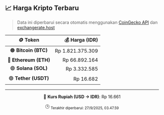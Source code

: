

<!-- HARGA_KRIPTO -->
## 📈 Harga Kripto Terbaru

> Data ini diperbarui secara otomatis menggunakan [CoinGecko API](https://www.coingecko.com/) dan [exchangerate.host](https://exchangerate.host/)

<div align="center">

| 🪙 Token | 💰 Harga (IDR) |
|:------:|---------------:|
| 🟠 **Bitcoin (BTC)**   | Rp 1.821.375.309 |
| 🔵 **Ethereum (ETH)**  | Rp 66.892.164 |
| 🟣 **Solana (SOL)**    | Rp 3.332.585 |
| 🟢 **Tether (USDT)**   | Rp 16.682 |

---

💱 **Kurs Rupiah (USD → IDR)**: Rp 16.661

🕒 <sub>Terakhir diperbarui: 27/9/2025, 03.47.59</sub>

</div>
<!-- /HARGA_KRIPTO -->